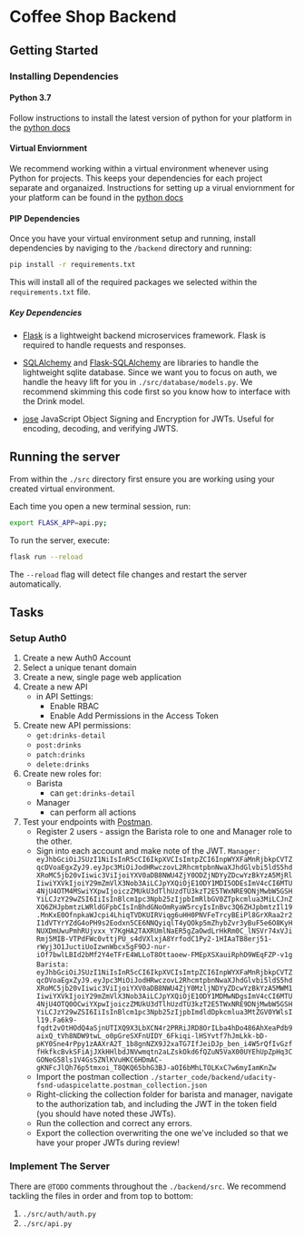 # Coffee Shop Backend

## Getting Started

### Installing Dependencies

#### Python 3.7

Follow instructions to install the latest version of python for your platform in the [python docs](https://docs.python.org/3/using/unix.html#getting-and-installing-the-latest-version-of-python)

#### Virtual Enviornment

We recommend working within a virtual environment whenever using Python for projects. This keeps your dependencies for each project separate and organaized. Instructions for setting up a virual enviornment for your platform can be found in the [python docs](https://packaging.python.org/guides/installing-using-pip-and-virtual-environments/)

#### PIP Dependencies

Once you have your virtual environment setup and running, install dependencies by naviging to the `/backend` directory and running:

```bash
pip install -r requirements.txt
```

This will install all of the required packages we selected within the `requirements.txt` file.

##### Key Dependencies

- [Flask](http://flask.pocoo.org/)  is a lightweight backend microservices framework. Flask is required to handle requests and responses.

- [SQLAlchemy](https://www.sqlalchemy.org/) and [Flask-SQLAlchemy](https://flask-sqlalchemy.palletsprojects.com/en/2.x/) are libraries to handle the lightweight sqlite database. Since we want you to focus on auth, we handle the heavy lift for you in `./src/database/models.py`. We recommend skimming this code first so you know how to interface with the Drink model.

- [jose](https://python-jose.readthedocs.io/en/latest/) JavaScript Object Signing and Encryption for JWTs. Useful for encoding, decoding, and verifying JWTS.

## Running the server

From within the `./src` directory first ensure you are working using your created virtual environment.

Each time you open a new terminal session, run:

```bash
export FLASK_APP=api.py;
```

To run the server, execute:

```bash
flask run --reload
```

The `--reload` flag will detect file changes and restart the server automatically.

## Tasks

### Setup Auth0

1. Create a new Auth0 Account
2. Select a unique tenant domain
3. Create a new, single page web application
4. Create a new API
    - in API Settings:
        - Enable RBAC
        - Enable Add Permissions in the Access Token
5. Create new API permissions:
    - `get:drinks-detail`
    - `post:drinks`
    - `patch:drinks`
    - `delete:drinks`
6. Create new roles for:
    - Barista
        - can `get:drinks-detail`
    - Manager
        - can perform all actions
7. Test your endpoints with [Postman](https://getpostman.com). 
    - Register 2 users - assign the Barista role to one and Manager role to the other.
    - Sign into each account and make note of the JWT.
    ```Manager: eyJhbGciOiJSUzI1NiIsInR5cCI6IkpXVCIsImtpZCI6InpWYXFaMnRjbkpCVTZqcDVoaEgxZyJ9.eyJpc3MiOiJodHRwczovL2RhcmtpbnNwaXJhdGlvbi5ldS5hdXRoMC5jb20vIiwic3ViIjoiYXV0aDB8NWU4ZjY0ODZjNDYyZDcwYzBkYzA5MjRlIiwiYXVkIjoiY29mZmVlX3Nob3AiLCJpYXQiOjE1ODY1MDI5ODEsImV4cCI6MTU4NjU4OTM4MSwiYXpwIjoiczZMUkU3dTlhUzdTU3kzT2E5TWxNRE9DNjMwbW5GSHYiLCJzY29wZSI6IiIsInBlcm1pc3Npb25zIjpbImRlbGV0ZTpkcmlua3MiLCJnZXQ6ZHJpbmtzLWRldGFpbCIsInBhdGNoOmRyaW5rcyIsInBvc3Q6ZHJpbmtzIl19.MnKxE0OfnpkaWJcpi4LhiqTVDKUIRViqg6uHH0PNVFeTrcyBEiPl8GrXRaa2r2I1dVTYrYZdG4oPH9s2Eodxn5CE6NNQyiqlT4yQOkp5mZhybZvr3yBuF5e6O8KyHNUXDmUwuPmhRUjvxx_Y7KgHA2TAXRUmlNaER5gZaOwdLrHkRm0C_lNSVr74xVJiRmj5MIB-VTPdFWc0vttjPU_s4dVXlxjA8YrfodC1Py2-1HIAaTB8erj51-rWyj3O1JuctiUoIzwnWbcx5gF9DJ-nur-iOf7bwlLBId2bMf2Y4eTFrE4WLLoT8Ottaoew-FMEpXSXauiRphD9WEqFZP-v1g```
    ```Barista: eyJhbGciOiJSUzI1NiIsInR5cCI6IkpXVCIsImtpZCI6InpWYXFaMnRjbkpCVTZqcDVoaEgxZyJ9.eyJpc3MiOiJodHRwczovL2RhcmtpbnNwaXJhdGlvbi5ldS5hdXRoMC5jb20vIiwic3ViIjoiYXV0aDB8NWU4ZjY0MzljNDYyZDcwYzBkYzA5MWM1IiwiYXVkIjoiY29mZmVlX3Nob3AiLCJpYXQiOjE1ODY1MDMwNDgsImV4cCI6MTU4NjU4OTQ0OCwiYXpwIjoiczZMUkU3dTlhUzdTU3kzT2E5TWxNRE9DNjMwbW5GSHYiLCJzY29wZSI6IiIsInBlcm1pc3Npb25zIjpbImdldDpkcmlua3MtZGV0YWlsIl19.Fa6k9-fqdt2vOtHOdQ4aSjnUTIXQ9X3LbXCN4r2PRRiJRD8OrILba4hDo486AhXeaPdb9aixQ_tVh8NDW9twL_o0pGreSXFnUIDY_6Fkiqi-lHSYvtf7hJmLkk-bD-pKY0Sne4rPpy1zAAXrA2T_1b8gnNZX9J2xaTG7IfJeiDJp_ben_i4W5rQfIvGzffHkfkcBvkSFiAjJXkHHlbdJNVwmqtn2aLZskOkd6fQZuN5VaX00UYEhUpZpHq3CGONeG58ls1V4GsSZNlKVuHKC6HDmAC-gKNFcJlQh76p5tmxoi_T8QKQ65bhG3BJ-aOI6bMhLTOLKxC7w6myIamKnZw```
    - Import the postman collection `./starter_code/backend/udacity-fsnd-udaspicelatte.postman_collection.json`
    - Right-clicking the collection folder for barista and manager, navigate to the authorization tab, and including the JWT in the token field (you should have noted these JWTs).
    - Run the collection and correct any errors.
    - Export the collection overwriting the one we've included so that we have your proper JWTs during review!

### Implement The Server

There are `@TODO` comments throughout the `./backend/src`. We recommend tackling the files in order and from top to bottom:

1. `./src/auth/auth.py`
2. `./src/api.py`
